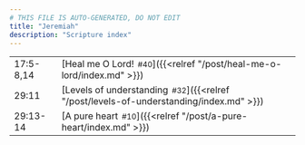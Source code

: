 ```yaml
---
# THIS FILE IS AUTO-GENERATED, DO NOT EDIT
title: "Jeremiah"
description: "Scripture index"
---
```


|  |  |
| --- | --- |
| 17:5-8,14 | [Heal me O Lord!<span style="font-size:smaller; padding-left:0.5em;">#40</span>]({{<relref "/post/heal-me-o-lord/index.md" >}}) |
| 29:11 | [Levels of understanding<span style="font-size:smaller; padding-left:0.5em;">#32</span>]({{<relref "/post/levels-of-understanding/index.md" >}}) |
| 29:13-14 | [A pure heart<span style="font-size:smaller; padding-left:0.5em;">#10</span>]({{<relref "/post/a-pure-heart/index.md" >}}) |
